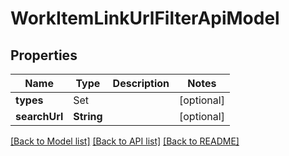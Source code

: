 # WorkItemLinkUrlFilterApiModel

## Properties
Name | Type | Description | Notes
------------ | ------------- | ------------- | -------------
**types** | Set<WorkItemEntityTypes> |  | [optional] 
**searchUrl** | **String** |  | [optional] 

[[Back to Model list]](../README.md#documentation-for-models) [[Back to API list]](../README.md#documentation-for-api-endpoints) [[Back to README]](../README.md)


